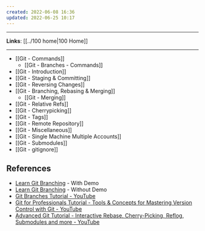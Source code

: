 ```yaml
---
created: 2022-06-08 16:36
updated: 2022-06-25 10:17
---
```

---
**Links**: [[../100 home|100 Home]]

---
- [[Git - Commands]]
	- [[Git - Branches - Commands]]
- [[Git - Introduction]]
- [[Git - Staging & Committing]]
- [[Git - Reversing Changes]]
- [[Git - Branching, Rebasing & Merging]]
	- [[Git - Merging]]
- [[Git - Relative Refs]]
- [[Git - Cherrypicking]]
- [[Git - Tags]]
- [[Git - Remote Repository]]
- [[Git - Miscellaneous]]
- [[Git - Single Machine Multiple Accounts]]
- [[Git - Submodules]]
- [[Git - gitignore]]

## References
- [Learn Git Branching](https://learngitbranching.js.org/) - With Demo
- [Learn Git Branching](https://learngitbranching.js.org/?NODEMO) - Without Demo
- [Git Branches Tutorial - YouTube](https://www.youtube.com/watch?v=e2IbNHi4uCI)
- [Git for Professionals Tutorial - Tools & Concepts for Mastering Version Control with Git - YouTube](https://www.youtube.com/watch?v=Uszj_k0DGsg)
- [Advanced Git Tutorial - Interactive Rebase, Cherry-Picking, Reflog, Submodules and more - YouTube](https://www.youtube.com/watch?v=qsTthZi23VE)